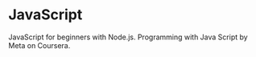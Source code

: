 # JavaScript
JavaScript for beginners with Node.js.
Programming with Java Script by Meta on Coursera.
